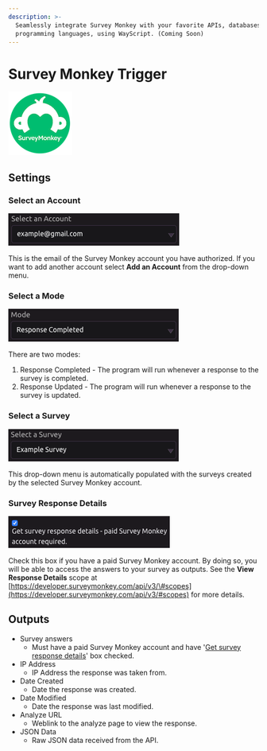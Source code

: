 ```yaml
---
description: >-
  Seamlessly integrate Survey Monkey with your favorite APIs, databases, and
  programming languages, using WayScript. (Coming Soon)
---
```


# Survey Monkey Trigger

![Run your script when Survey Monkey events occur.](../../.gitbook/assets/surveymonkey-logo-300x300.png)

## Settings

### Select an Account

![](../../.gitbook/assets/screen-shot-2019-08-02-at-4.34.08-pm.png)

This is the email of the Survey Monkey account you have authorized. If you want to add another account select **Add an Account** from the drop-down menu.

### Select a Mode

![](../../.gitbook/assets/screen-shot-2019-08-02-at-4.36.03-pm.png)

There are two modes:

1. Response Completed - The program will run whenever a response to the survey is completed.
2. Response Updated - The program will run whenever a response to the survey is updated.

### Select a Survey

![](../../.gitbook/assets/screen-shot-2019-08-02-at-4.38.23-pm.png)

This drop-down menu is automatically populated with the surveys created by the selected Survey Monkey account.

### Survey Response Details

![Check this box if you want survey response details.](../../.gitbook/assets/screen-shot-2019-08-02-at-4.39.49-pm.png)

Check this box if you have a paid Survey Monkey account. By doing so, you will be able to access the answers to your survey as outputs. See the **View Response Details** scope at [https://developer.surveymonkey.com/api/v3/\#scopes](https://developer.surveymonkey.com/api/v3/#scopes) for more details.

## Outputs

* Survey answers
  * Must have a paid Survey Monkey account and have '[Get survey response details](survey-monkey-trigger.md#survey-response-details)' box checked.
* IP Address
  * IP Address the response was taken from.
* Date Created
  * Date the response was created.
* Date Modified
  * Date the response was last modified.
* Analyze URL
  * Weblink to the analyze page to view the response.
* JSON Data
  * Raw JSON data received from the API.

